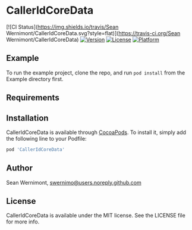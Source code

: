 # CallerIdCoreData

[![CI Status](https://img.shields.io/travis/Sean Wernimont/CallerIdCoreData.svg?style=flat)](https://travis-ci.org/Sean Wernimont/CallerIdCoreData)
[![Version](https://img.shields.io/cocoapods/v/CallerIdCoreData.svg?style=flat)](https://cocoapods.org/pods/CallerIdCoreData)
[![License](https://img.shields.io/cocoapods/l/CallerIdCoreData.svg?style=flat)](https://cocoapods.org/pods/CallerIdCoreData)
[![Platform](https://img.shields.io/cocoapods/p/CallerIdCoreData.svg?style=flat)](https://cocoapods.org/pods/CallerIdCoreData)

## Example

To run the example project, clone the repo, and run `pod install` from the Example directory first.

## Requirements

## Installation

CallerIdCoreData is available through [CocoaPods](https://cocoapods.org). To install
it, simply add the following line to your Podfile:

```ruby
pod 'CallerIdCoreData'
```

## Author

Sean Wernimont, swernimo@users.noreply.github.com

## License

CallerIdCoreData is available under the MIT license. See the LICENSE file for more info.
